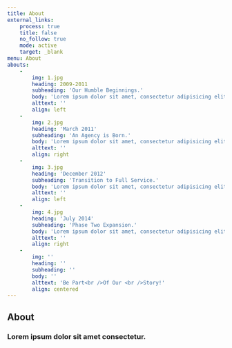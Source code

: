```yaml
---
title: About
external_links:
    process: true
    title: false
    no_follow: true
    mode: active
    target: _blank
menu: About
abouts:
    -
        img: 1.jpg
        heading: 2009-2011
        subheading: 'Our Humble Beginnings.'
        body: 'Lorem ipsum dolor sit amet, consectetur adipisicing elit. Sunt ut voluptatum eius sapiente, totam reiciendis temporibus qui quibusdam, recusandae sit vero unde, sed, incidunt et ea quo dolore laudantium consectetur!'
        alttext: ''
        align: left
    -
        img: 2.jpg
        heading: 'March 2011'
        subheading: 'An Agency is Born.'
        body: 'Lorem ipsum dolor sit amet, consectetur adipisicing elit. Sunt ut voluptatum eius sapiente, totam reiciendis temporibus qui quibusdam, recusandae sit vero unde, sed, incidunt et ea quo dolore laudantium consectetur!'
        alttext: ''
        align: right
    -
        img: 3.jpg
        heading: 'December 2012'
        subheading: 'Transition to Full Service.'
        body: 'Lorem ipsum dolor sit amet, consectetur adipisicing elit. Sunt ut voluptatum eius sapiente, totam reiciendis temporibus qui quibusdam, recusandae sit vero unde, sed, incidunt et ea quo dolore laudantium consectetur!'
        alttext: ''
        align: left
    -
        img: 4.jpg
        heading: 'July 2014'
        subheading: 'Phase Two Expansion.'
        body: 'Lorem ipsum dolor sit amet, consectetur adipisicing elit. Sunt ut voluptatum eius sapiente, totam reiciendis temporibus qui quibusdam, recusandae sit vero unde, sed, incidunt et ea quo dolore laudantium consectetur!'
        alttext: ''
        align: right
    -
        img: ''
        heading: ''
        subheading: ''
        body: ''
        alttext: 'Be Part<br />Of Our <br />Story!'
        align: centered
---
```


## About
### Lorem ipsum dolor sit amet consectetur.
